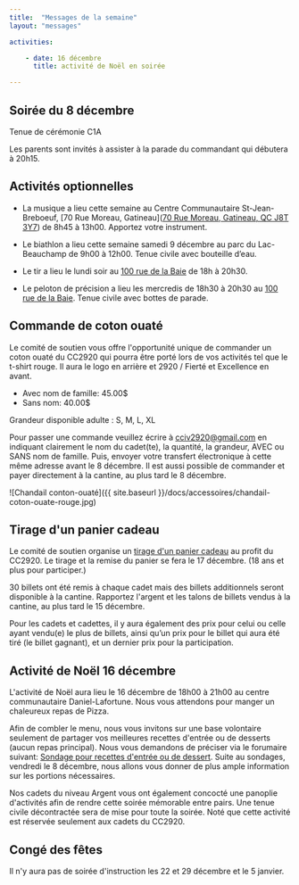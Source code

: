 ```yaml
---
title:  "Messages de la semaine"
layout: "messages"

activities: 

    - date: 16 décembre
      title: activité de Noël en soirée

---
```

## Soirée du 8 décembre

Tenue de cérémonie C1A

Les parents sont invités à assister à la parade du commandant qui débutera à 20h15.

## Activités optionnelles

- La musique a lieu cette semaine au Centre Communautaire St-Jean-Breboeuf, [70 Rue Moreau, Gatineau]([70 Rue Moreau, Gatineau, QC J8T 3Y7](https://maps.app.goo.gl/iY47mRkMx19DxnWNA)) de 8h45 à 13h00. Apportez votre instrument.

- Le biathlon a lieu cette semaine samedi 9 décembre au parc du Lac-Beauchamp de 9h00 à 12h00. Tenue civile avec bouteille d’eau.

- Le tir a lieu le lundi soir au [100 rue de la Baie](/information/comment-nous-rejoindre/) de 18h à 20h30.

- Le peloton de précision a lieu les mercredis de 18h30 à 20h30 au [100 rue de la Baie](/information/comment-nous-rejoindre/). Tenue civile avec bottes de parade.

## Commande de coton ouaté

Le comité de soutien vous offre l'opportunité unique de commander un coton ouaté du CC2920 qui pourra être porté lors de vos activités tel que le t-shirt rouge. Il aura le logo en arrière et 2920 / Fierté et Excellence en avant.

- Avec nom de famille: 45.00$
- Sans nom: 40.00$

Grandeur disponible adulte : S, M, L, XL

Pour passer une commande veuillez écrire à <cciv2920@gmail.com> en indiquant clairement le nom du cadet(te), la quantité, la grandeur, AVEC ou SANS nom de famille. Puis, envoyer votre transfert électronique à cette même adresse avant le 8 décembre. Il est aussi possible de commander et payer directement à la cantine,  au plus tard le 8 décembre.

![Chandail conton-ouaté]({{ site.baseurl }}/docs/accessoires/chandail-coton-ouate-rouge.jpg)

## Tirage d'un panier cadeau

Le comité de soutien organise un [tirage d'un panier cadeau](/information/financement/#panier-cadeau-pour-le-temps-des-f%C3%AAtes) au profit du CC2920. Le tirage et la remise du panier se fera le 17 décembre. (18 ans et plus pour participer.)

30 billets ont été remis à chaque cadet mais des billets additionnels seront disponible à la cantine. Rapportez l'argent et les talons de billets vendus à la cantine, au plus tard le 15 décembre.

Pour les cadets et cadettes, il y aura également des prix pour celui ou celle ayant vendu(e) le plus de billets, ainsi qu’un prix pour le billet qui aura été tiré (le billet gagnant), et un dernier prix pour la participation.

## Activité de Noël 16 décembre

L'activité de Noël aura lieu le 16 décembre de 18h00 à 21h00 au centre communautaire Daniel-Lafortune. Nous vous attendons pour manger un chaleureux repas de Pizza. 

Afin de combler le menu, nous vous invitons sur une base volontaire seulement de partager vos meilleures recettes d'entrée ou de desserts (aucun repas principal). Nous vous demandons de préciser via le forumaire suivant: [Sondage pour recettes d'entrée ou de dessert](https://docs.google.com/forms/d/1J6YdqhwHDx6cPpP3sGqSe9_DqLdm2dKZ-iSvYCB24pM/edit). Suite au sondages, vendredi le 8 décembre, nous allons vous donner de plus ample information sur les portions nécessaires. 

Nos cadets du niveau Argent vous ont également concocté une panoplie d'activités afin de rendre cette soirée mémorable entre pairs. Une tenue civile décontractée sera de mise pour toute la soirée. Noté que cette activité est réservée seulement aux cadets du CC2920.

## Congé des fêtes

Il n'y aura pas de soirée d'instruction les 22 et 29 décembre et le 5 janvier.
